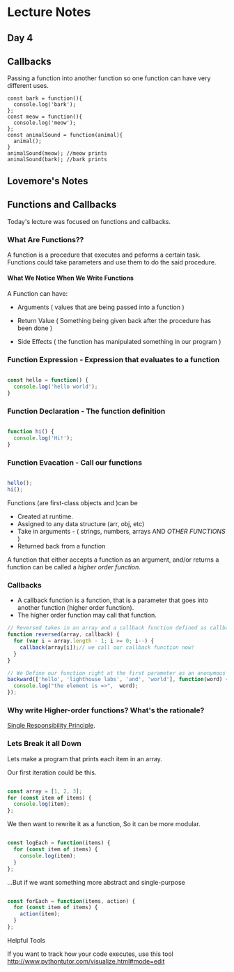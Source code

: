 # Lecture Notes 
## Day 4

## Callbacks
Passing a function into another function so one function can have very different uses.
```
const bark = function(){
  console.log('bark');
};
const meow = function(){
  console.log('meow');
};
const animalSound = function(animal){
  animal();
}
animalSound(meow); //meow prints
animalSound(bark); //bark prints
```

## Lovemore's Notes
  ## Functions and Callbacks

Today's lecture was focused on functions and callbacks.

### What Are Functions??

A function is a procedure that executes and peforms a certain task. Functions could take parameters and use them to do
the said procedure.

#### What We Notice When We Write Functions

A Function can have:

- Arguments    ( values that are being passed into a function )

- Return Value ( Something being given back after the procedure has been done )

- Side Effects ( the function has manipulated something in our program )

### Function Expression - Expression that evaluates to a function

```js

const hello = function() {
  console.log('hello world');
}

```

### Function Declaration - The function definition

```js

function hi() {
  console.log('Hi!');
}

```

### Function Evacation - Call our functions

```js

hello();
hi();

```


Functions (are first-class objects and )can be


- Created at runtime.
- Assigned to any data structure (arr, obj, etc)
- Take in arguments - ( strings, numbers, arrays AND *OTHER FUNCTIONS* )
- Returned back from a function


A function that either accepts a function as an argument, and/or returns a function can be called a *higher order function*.

### Callbacks

- A callback function is a function, that is a parameter that goes into another function (higher order function).
- The higher order function may call that function.

```js
// Reversed takes in an array and a callback function defined as callback
function reversed(array, callback) {
  for (var i = array.length - 1; i >= 0; i--) {
    callback(array[i]);// we call our callback function now!
  }
}

// We Define our function right at the first parameter as an anonymous function!
backward(['hello', 'lighthouse labs', 'and', 'world'], function(word) {
  console.log("the element is =>",  word);
});
```


### Why write Higher-order functions? What's the rationale?

[Single Responsibility Principle](https://en.wikipedia.org/wiki/Single_responsibility_principle).

### Lets Break it all Down

Lets make a program that prints each item in an array.

Our first iteration could be this.

```js

const array = [1, 2, 3];
for (const item of items) {
  console.log(item);
};

```

We then want to rewrite it as a function, So it can be more modular.

```js

const logEach = function(items) {
  for (const item of items) {
    console.log(item);
  }
};

```

...But if we want something more abstract and single-purpose

```js

const forEach = function(items, action) {
  for (const item of items) {
    action(item);
  }
};

```

Helpful Tools

If you want to track how your code executes, use this tool
http://www.pythontutor.com/visualize.html#mode=edit
